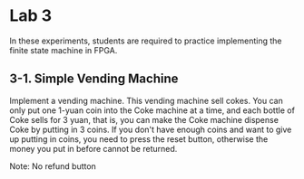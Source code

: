 # Lab 3

In these experiments, students are required to practice implementing the finite state machine in FPGA.

## 3-1. Simple Vending Machine

Implement a vending machine. This vending machine sell cokes. You can only put one 1-yuan coin into the Coke machine at a time, and each bottle of Coke sells for 3 yuan, that is, you can make the Coke machine dispense Coke by putting in 3 coins. If you don't have enough coins and want to give up putting in coins, you need to press the reset button, otherwise the money you put in before cannot be returned.

Note: No refund button
